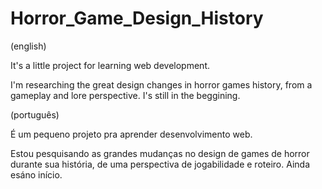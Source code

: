 # Horror_Game_Design_History

(english)

It's a little project for learning web development.

I'm researching the great design changes in horror games history, from a gameplay and lore perspective. I's still in the beggining.

(português)

É um pequeno projeto pra aprender desenvolvimento web.

Estou pesquisando as grandes mudanças no design de games de horror durante sua história, de uma perspectiva de jogabilidade e roteiro. Ainda esáno início.

